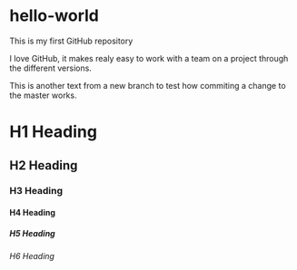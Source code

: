 # hello-world
This is my first GitHub repository

I love GitHub, it makes realy easy to work with a team on a project through the different versions.

This is another text from a new branch to test how commiting a change to the master works. 

# H1 Heading
## H2 Heading
### H3 Heading
#### H4 Heading
##### H5 Heading
###### H6 Heading

